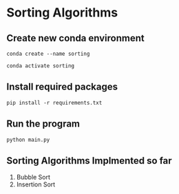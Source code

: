 # Sorting Algorithms 


## Create new conda environment
`conda create --name sorting`

`conda activate sorting`

## Install required packages
`pip install -r requirements.txt`

## Run the program
`python main.py`

## Sorting Algorithms Implmented so far

1. Bubble Sort
2. Insertion Sort